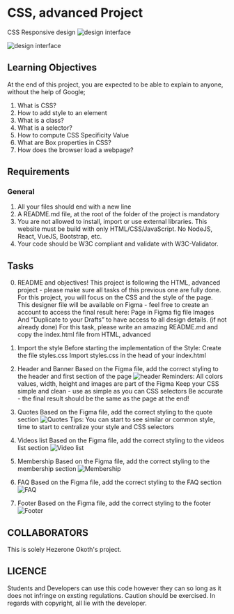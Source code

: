 # CSS, advanced Project

CSS  Responsive design
![design interface](1f4cd63ecc3a8c03b0f4309b74aca179e225aabf.jpg)

![design interface](1f4cd63ecc3a8c03b0f4309b74aca179e225aabf-1.jpg)

## Learning Objectives

At the end of this project, you are expected to be able to explain to anyone, without the help of Google;

1. What is CSS?
2. How to add style to an element
3. What is a class?
4. What is a selector?
5. How to compute CSS Specificity Value
6. What are Box properties in CSS?
7. How does the browser load a webpage?

## Requirements

### General

1. All your files should end with a new line
2. A README.md file, at the root of the folder of the project is mandatory
3. You are not allowed to install, import or use external libraries. This website must be build with only HTML/CSS/JavaScript. No NodeJS, React, VueJS, Bootstrap, etc.
4. Your code should be W3C compliant and validate with W3C-Validator.

## Tasks

0. README and objectives!
This project is following the HTML, advanced project - please make sure all tasks of this previous one are fully done.
For this project, you will focus on the CSS and the style of the page.
This designer file will be available on Figma - feel free to create an account to access the final result here:
Page in Figma
fig file
Images
And “Duplicate to your Drafts” to have access to all design details. (if not already done)
For this task, please write an amazing README.md and copy the index.html file from HTML, advanced

1. Import the style
Before starting the implementation of the Style:
Create the file styles.css
Import styles.css in the head of your index.html

2. Header and Banner
Based on the Figma file, add the correct styling to the header and first section of the page
![header](d334bcd363741f2c5e5f32cd6114f4bd85910290.jpg)
Reminders:
All colors values, width, height and images are part of the Figma
Keep your CSS simple and clean - use as simple as you can CSS selectors
Be accurate - the final result should be the same as the page at the end!

3. Quotes
Based on the Figma file, add the correct styling to the quote section
![Quotes](ee0996ad34d3fae07261689c6f0b2cb5613880a9-1.jpg)
Tips:
You can start to see similar or common style, time to start to centralize your style and CSS selectors

4. Videos list
Based on the Figma file, add the correct styling to the videos list section
![Video list](d47a729b9d6702221c8efc85b1230e99141c6d10.jpg)

5. Membership
Based on the Figma file, add the correct styling to the membership section
![Membership](aaf4bb53ac9d8944b1ced13aa4c7090e5eb3be2f.jpg)

6. FAQ
Based on the Figma file, add the correct styling to the FAQ section
![FAQ](925cc37eab76934f55ba496627a1b39657dc141f.jpg)

7. Footer
Based on the Figma file, add the correct styling to the footer
![Footer](90bf4d0180791e49a8656cdc617d1280c4ffe9bf.jpg)

## COLLABORATORS

This is solely Hezerone Okoth's project.

## LICENCE

Students and Developers can use this code however they can so long as it does not infringe on exsting regulations. Caution should be exercised.
In regards with copyright, all lie with the developer.
